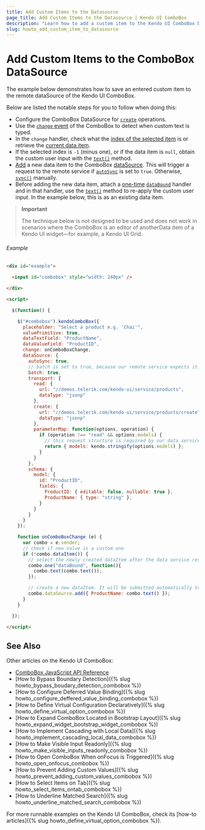```yaml
---
title: Add Custom Items to the Datasource
page_title: Add Custom Items to the Datasource | Kendo UI ComboBox
description: "Learn how to add a custom item to the Kendo UI ComboBox DataSource."
slug: howto_add_custom_item_to_datasource
---
```


# Add Custom Items to the ComboBox DataSource

The example below demonstrates how to save an entered custom item to the remote dataSource of the Kendo UI ComboBox.

Below are listed the notable steps for you to follow when doing this:

* Configure the ComboBox DataSource for [`create`](/framework/datasource/crud) operations.
* Use the [`change` event](/api/javascript/ui/combobox#events-change) of the ComboBox to detect when custom text is typed.
* In the `change` handler, check what the [index of the selected item](/api/javascript/ui/combobox#methods-select ) is or retrieve the [current data item](/api/javascript/ui/combobox#methods-dataItem).
* If the selected index is `-1` (minus one), or if the data item is `null`, obtain the custom user input with the [`text()`](/api/javascript/ui/combobox#methods-text) method.
* [Add](/api/javascript/data/datasource#methods-add) a new data item to the ComboBox [dataSource](/api/javascript/ui/combobox#fields-dataSource ). This will trigger a request to the remote service if [`autoSync`](/api/javascript/data/datasource#configuration-autoSync) is set to `true`. Otherwise, [`sync()`](/api/javascript/data/datasource#methods-sync) manually.
* Before adding the new data item, attach a [one-time](/intro/widget-basics/events-and-methods#events) [`dataBound`](/api/javascript/ui/combobox#events-dataBound) handler and in that handler, use the [`text()`](/api/javascript/ui/combobox#methods-text) method to re-apply the custom user input. In the example below, this is as an existing data item.

> **Important**
>
> The technique below is not designed to be used and does not work in scenarios where the ComboBox is an editor of anotherData item of a Kendo UI widget&mdash;for example, a Kendo UI Grid.

###### Example

```html
<div id="example">

  <input id="combobox" style="width: 240px" />    

</div>

<script>

  $(function() {

    $("#combobox").kendoComboBox({
      placeholder: "Select a product e.g. 'Chai'",
      valuePrimitive: true,
      dataTextField: "ProductName",
      dataValueField: "ProductID",
      change: onComboBoxChange,
      dataSource: {
        autoSync: true,
        // batch is set to true, because our remote service expects it. Not required
        batch: true,
        transport: {
          read: {
            url: "//demos.telerik.com/kendo-ui/service/products",
            dataType: "jsonp"
          },
          create: {
            url: "//demos.telerik.com/kendo-ui/service/products/create",
            dataType: "jsonp"
          },
          parameterMap: function(options, operation) {
            if (operation !== "read" && options.models) {
              // this request structure is required by our data service. Related to batch: true
              return { models: kendo.stringify(options.models) };
            }
          }            
        },
        schema: {
          model: {
            id: "ProductID",
            fields: {
              ProductID: { editable: false, nullable: true },
              ProductName: { type: "string" },
            }
          }
        }          
      }
    });

    function onComboBoxChange (e) {
      var combo = e.sender;
      // check if new value is a custom one
      if (!combo.dataItem()) {
        // select the newly created dataItem after the data service response is received
        combo.one("dataBound", function(){
          combo.text(combo.text());
        });

        // create a new dataItem. It will be submitted automatically to the remote service (autoSync is true)
        combo.dataSource.add({ ProductName: combo.text() });
      }
    }

  });

</script>
```

## See Also

Other articles on the Kendo UI ComboBox:

* [ComboBox JavaScript API Reference](/api/javascript/ui/combobox)
* [How to Bypass Boundary Detection]({% slug howto_bypass_boudary_detection_combobox %})
* [How to Configure Deferred Value Binding]({% slug howto_configure_deffered_value_binding_combobox %})
* [How to Define Virtual Configuration Declaratively]({% slug howto_define_virtual_option_combobox %})
* [How to Expand ComboBox Located in Bootstrap Layout]({% slug howto_expand_widget_bootstrap_widget_combobox %})
* [How to Implement Cascading with Local Data]({% slug howto_implement_cascading_local_data_combobox %})
* [How to Make Visible Input Readonly]({% slug howto_make_visible_inputs_readonly_combobox %})
* [How to Open ComboBox When onFocus is Triggered]({% slug howto_open_onfocus_combobox %})
* [How to Prevent Adding Custom Values]({% slug howto_prevent_adding_custom_values_combobox %})
* [How to Select Items on Tab]({% slug howto_select_items_ontab_combobox %})
* [How to Underline Matched Search]({% slug howto_underline_matched_search_combobox %})

For more runnable examples on the Kendo UI ComboBox, check its [how-to articles]({% slug howto_define_virtual_option_combobox %}).
